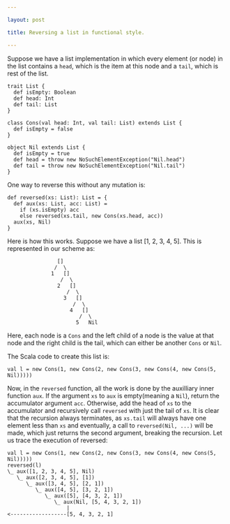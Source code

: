 ```yaml
---

layout: post

title: Reversing a list in functional style.

---
```


Suppose we have a list implementation in which every element (or node) in the
list contains a ``head``, which is the item at this node and a ``tail``, which is
rest of the list.

    trait List {
      def isEmpty: Boolean
      def head: Int
      def tail: List
    }

    class Cons(val head: Int, val tail: List) extends List {
      def isEmpty = false
    }

    object Nil extends List {
      def isEmpty = true
      def head = throw new NoSuchElementException("Nil.head")
      def tail = throw new NoSuchElementException("Nil.tail")
    }

One way to reverse this without any mutation is:

    def reversed(xs: List): List = {
      def aux(xs: List, acc: List) =
        if (xs.isEmpty) acc
        else reversed(xs.tail, new Cons(xs.head, acc))
      aux(xs, Nil)
    }

Here is how this works. Suppose we have a list [1, 2, 3, 4, 5]. This is
represented in our scheme as:

                    []
                   /  \ 
                  1   []
                     /  \
                    2   []
                       /  \
                      3   []
                         /  \
                        4   []
                           /  \
                          5   Nil

Here, each node is a ``Cons`` and the left child of a node is the value at that
node and the right child is the tail, which can either be another ``Cons`` or
``Nil``.

The Scala code to create this list is:

    val l = new Cons(1, new Cons(2, new Cons(3, new Cons(4, new Cons(5, Nil)))))

Now, in the ``reversed`` function, all the work is done by the auxilliary inner
function ``aux``. If the argument ``xs`` to ``aux`` is empty(meaning a ``Nil``),
return the accumulator argument ``acc``. Otherwise, add the head of ``xs`` to
the accumulator and recursively call ``reversed`` with just the tail of ``xs``.
It is clear that the recursion always terminates, as ``xs.tail`` will always have
one element less than ``xs`` and eventually, a call to ``reversed(Nil, ...)`` will
be made, which just returns the second argument, breaking the recursion. Let
us trace the execution of reversed:

    val l = new Cons(1, new Cons(2, new Cons(3, new Cons(4, new Cons(5, Nil)))))
    reversed(l)
    \_ aux([1, 2, 3, 4, 5], Nil)
       \_ aux([2, 3, 4, 5], [1])
          \_ aux([3, 4, 5], [2, 1])
             \_ aux([4, 5], [3, 2, 1])
                \_ aux([5], [4, 3, 2, 1])
                   \_ aux(Nil, [5, 4, 3, 2, 1])
                       |
    <------------------[5, 4, 3, 2, 1]


